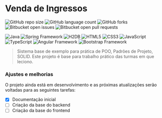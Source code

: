 # Venda de Ingressos

![GitHub repo size](https://img.shields.io/github/repo-size/roberthcorgosinho/venda-ingressos?style=for-the-badge)
![GitHub language count](https://img.shields.io/github/languages/count/roberthcorgosinho/venda-ingressos?style=for-the-badge)
![GitHub forks](https://img.shields.io/github/forks/roberthcorgosinho/venda-ingressos?style=for-the-badge)
![Bitbucket open issues](https://img.shields.io/bitbucket/issues/roberthcorgosinho/venda-ingressos?style=for-the-badge)
![Bitbucket open pull requests](https://img.shields.io/bitbucket/pr-raw/roberthcorgosinho/venda-ingressos?style=for-the-badge)

![Java](https://img.shields.io/badge/Java-ED8B00?style=for-the-badge&logo=java&logoColor=white)
![Spring Framework](https://img.shields.io/badge/Spring-6DB33F?style=for-the-badge&logo=spring&logoColor=white)
![H2DB](https://img.shields.io/badge/H2DB-01529E?style=for-the-badge&logo=h2database&logoColor=white)
![HTML5](https://img.shields.io/badge/HTML5-E34F26?style=for-the-badge&logo=html5&logoColor=white)
![CSS3](https://img.shields.io/badge/CSS3-1572B6?style=for-the-badge&logo=css3&logoColor=white)
![JavaScript](https://img.shields.io/badge/JavaScript-323330?style=for-the-badge&logo=javascript&logoColor=F7DF1E)
![TypeScript](https://img.shields.io/badge/TypeScript-007ACC?style=for-the-badge&logo=typescript&logoColor=white)
![Angular Framework](https://img.shields.io/badge/Angular-DD0031?style=for-the-badge&logo=angular&logoColor=white)
![Bootstrap Framework](https://img.shields.io/badge/Bootstrap-563D7C?style=for-the-badge&logo=bootstrap&logoColor=white)

> Sistema base de exemplo para prática de POO, Padrões de Projeto, SOLID. Este projeto é base para trabalho prático das turmas em que leciono.

### Ajustes e melhorias

O projeto ainda está em desenvolvimento e as próximas atualizações serão voltadas para as seguintes tarefas:

- [x] Documentação inicial
- [ ] Criação da base do backend
- [ ] Criação da base do frontend
